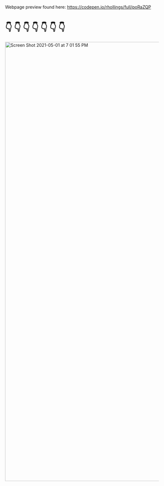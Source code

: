 
Webpage preview found here: https://codepen.io/rhollings/full/poRaZQP

# 👇 👇 👇  👇 👇 👇 👇

<img width="1440" alt="Screen Shot 2021-05-01 at 7 01 55 PM" src="https://user-images.githubusercontent.com/75183667/116789608-edc45d80-aaaf-11eb-95e1-24ea9cc1ce4b.png">

